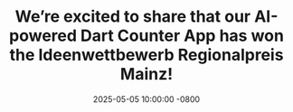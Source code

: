 ---
title: >-
    We’re excited to share that our AI-powered Dart Counter App has won the Ideenwettbewerb Regionalpreis Mainz!
date: 2025-05-05 10:00:00 -0800
---